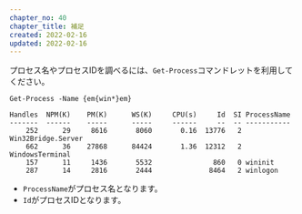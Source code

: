 ```yaml
---
chapter_no: 40
chapter_title: 補足
created: 2022-02-16
updated: 2022-02-16
---
```

プロセス名やプロセスIDを調べるには、`Get-Process`コマンドレットを利用してください。

```:例：winで始まる名前のプロセスを表示
Get-Process -Name {em{win*}em}
```
```output:出力結果
Handles  NPM(K)    PM(K)      WS(K)     CPU(s)     Id  SI ProcessName
-------  ------    -----      -----     ------     --  -- -----------
    252      29     8616       8060       0.16  13776   2 Win32Bridge.Server
    662      36    27868      84424       1.36  12312   2 WindowsTerminal
    157      11     1436       5532               860   0 wininit
    287      14     2816       2444              8464   2 winlogon
```
- `ProcessName`がプロセス名となります。
- `Id`がプロセスIDとなります。